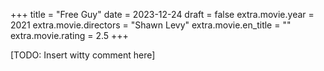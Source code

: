 +++
title = "Free Guy"
date = 2023-12-24
draft = false
extra.movie.year = 2021
extra.movie.directors = "Shawn Levy"
extra.movie.en_title = ""
extra.movie.rating = 2.5
+++

[TODO: Insert witty comment here]<!-- more -->